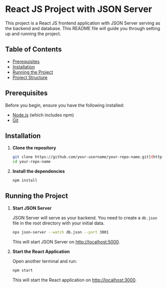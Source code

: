 # React JS Project with JSON Server

This project is a React JS frontend application with JSON Server serving as the backend and database. This README file will guide you through setting up and running the project.

## Table of Contents
- [Prerequisites](#prerequisites)
- [Installation](#installation)
- [Running the Project](#running-the-project)
- [Project Structure](#project-structure)
## Prerequisites

Before you begin, ensure you have the following installed:
- [Node.js](https://nodejs.org/en/download/) (which includes npm)
- [Git](https://git-scm.com/downloads)

## Installation

1. **Clone the repository**

    ```bash
   git clone https://github.com/your-username/your-repo-name.git](https://github.com/Anirudh-Brillio/realtor_project.git
    cd your-repo-name
    ```

2. **Install the dependencies**

    ```bash
    npm install
    ```

## Running the Project

1. **Start JSON Server**

    JSON Server will serve as your backend. You need to create a `db.json` file in the root directory with your initial data.

    ```bash
    npx json-server --watch db.json --port 3001
    ```

    This will start JSON Server on [http://localhost:5000](http://localhost:5000).

2. **Start the React Application**

    Open another terminal and run:

    ```bash
    npm start
    ```

    This will start the React application on [http://localhost:3000](http://localhost:3000).


